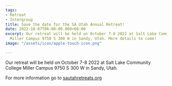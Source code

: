 ```yaml
---
tags:
- Retreat
- Intergroup
title: Save the date for the SA Utah Annual Retreat!
date: 2022-10-07T06:00:00.000+00:00
excerpt: Our retreat will be held on October 7-8 2022 at Salt Lake Community College
  Miller Campus 9750 S 300 W in Sandy, Utah. More details to come!
image: "/assets/icon/apple-touch-icon.png"

---
```

Our retreat will be held on October 7-8 2022 at Salt Lake Community College Miller Campus 9750 S 300 W in Sandy, Utah. 

For more information go to [sautahretreats.org](https://www.sautahretreats.org/)